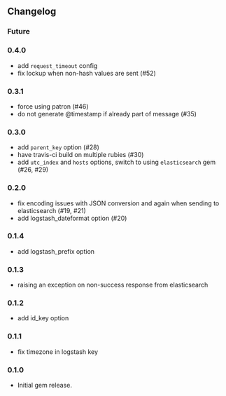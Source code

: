 ## Changelog

### Future


### 0.4.0

- add `request_timeout` config
- fix lockup when non-hash values are sent (#52)

### 0.3.1

- force using patron (#46)
- do not generate @timestamp if already part of message (#35)

### 0.3.0

- add `parent_key` option (#28)
- have travis-ci build on multiple rubies (#30)
- add `utc_index` and `hosts` options, switch to using `elasticsearch` gem (#26, #29)

### 0.2.0

- fix encoding issues with JSON conversion and again when sending to elasticsearch (#19, #21)
- add logstash_dateformat option (#20)

### 0.1.4

- add logstash_prefix option

### 0.1.3

- raising an exception on non-success response from elasticsearch

### 0.1.2

- add id_key option

### 0.1.1

- fix timezone in logstash key


### 0.1.0

 - Initial gem release.
